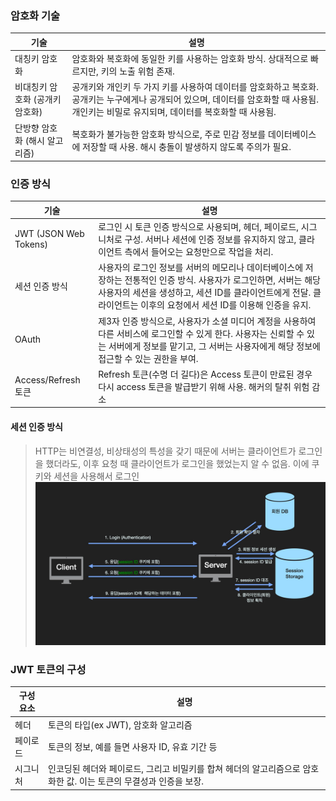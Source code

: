 ### 암호화 기술

| 기술                            | 설명                                                                                                                                                                                       |
| ------------------------------- | ------------------------------------------------------------------------------------------------------------------------------------------------------------------------------------------ |
| 대칭키 암호화                   | 암호화와 복호화에 동일한 키를 사용하는 암호화 방식. 상대적으로 빠르지만, 키의 노출 위험 존재.                                                                                              |
| 비대칭키 암호화 (공개키 암호화) | 공개키와 개인키 두 가지 키를 사용하여 데이터를 암호화하고 복호화. 공개키는 누구에게나 공개되어 있으며, 데이터를 암호화할 때 사용됨. 개인키는 비밀로 유지되며, 데이터를 복호화할 때 사용됨. |
| 단방향 암호화 (해시 알고리즘)   | 복호화가 불가능한 암호화 방식으로, 주로 민감 정보를 데이터베이스에 저장할 때 사용. 해시 충돌이 발생하지 않도록 주의가 필요.                                                                |

### 인증 방식

| 기술                  | 설명                                                                                                                                                                                                                                    |
| --------------------- | --------------------------------------------------------------------------------------------------------------------------------------------------------------------------------------------------------------------------------------- |
| JWT (JSON Web Tokens) | 로그인 시 토큰 인증 방식으로 사용되며, 헤더, 페이로드, 시그니처로 구성. 서버나 세션에 인증 정보를 유지하지 않고, 클라이언트 측에서 들어오는 요청만으로 작업을 처리.                                                                     |
| 세션 인증 방식        | 사용자의 로그인 정보를 서버의 메모리나 데이터베이스에 저장하는 전통적인 인증 방식. 사용자가 로그인하면, 서버는 해당 사용자의 세션을 생성하고, 세션 ID를 클라이언트에게 전달. 클라이언트는 이후의 요청에서 세션 ID를 이용해 인증을 유지. |
| OAuth                 | 제3자 인증 방식으로, 사용자가 소셜 미디어 계정을 사용하여 다른 서비스에 로그인할 수 있게 한다. 사용자는 신뢰할 수 있는 서버에게 정보를 맡기고, 그 서버는 사용자에게 해당 정보에 접근할 수 있는 권한을 부여.                             |
| Access/Refresh 토큰   | Refresh 토큰(수명 더 길다)은 Access 토큰이 만료된 경우 다시 access 토큰을 발급받기 위해 사용. 해커의 탈취 위험 감소                                                                                                                     |

#### 세션 인증 방식

> HTTP는 비연결성, 비상태성의 특성을 갖기 때문에 서버는 클라이언트가 로그인을 했더라도, 이후 요청 때 클라이언트가 로그인을 했었는지 알 수 없음. 이에 쿠키와 세션을 사용해서 로그인
> ![alt text](img/쿠키와세션사용한로그인.png)

### JWT 토큰의 구성

| 구성 요소 | 설명                                                                                                              |
| --------- | ----------------------------------------------------------------------------------------------------------------- |
| 헤더      | 토큰의 타입(ex JWT), 암호화 알고리즘                                                                              |
| 페이로드  | 토큰의 정보, 예를 들면 사용자 ID, 유효 기간 등                                                                    |
| 시그니처  | 인코딩된 헤더와 페이로드, 그리고 비밀키를 합쳐 헤더의 알고리즘으로 암호화한 값. 이는 토큰의 무결성과 인증을 보장. |
